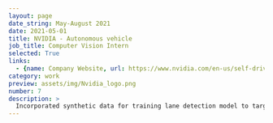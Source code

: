 ```yaml
---
layout: page
date_string: May-August 2021
date: 2021-05-01
title: NVIDIA - Autonomous vehicle
job_title: Computer Vision Intern
selected: True
links:
  - {name: Company Website, url: https://www.nvidia.com/en-us/self-driving-cars/}
category: work
preview: assets/img/Nvidia_logo.png
number: 7
description: >
  Incorporated synthetic data for training lane detection model to target challenging scenarios
---
```

